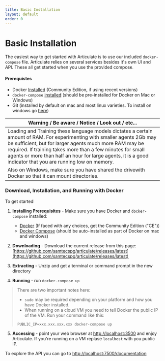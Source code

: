 ```yaml
---
title: Basic Installation
layout: default
order: 0
---
```


# Basic Installation

The easiest way to get started with Articulate is to use our included `docker-compose` file. Articulate relies on several services besides it's own UI and API. These all get started when you use the provided compose.

#### Prerequistes

* Docker [Installed](https://docs.docker.com/engine/installation/) (Community Edition, if using recent versions)
* `docker-compose` [installed](https://docs.docker.com/compose/install/) (should be pre-installed for Docker on Mac or Windows)
* Git (installed by default on mac and most linux varieties. To install on windows go [here](https://git-for-windows.github.io))

| Warning  /  Be aware  /  Notice  /  Look out  / etc... |
|--------------------------------------------------------|
| Loading and Training these language models dictates a certain amount of RAM. For experimenting with smaller agents 2Gb may be sufficient, but for larger agents much more RAM may be required. If training takes more than a few minutes for small agents or more than half an hour for large agents, it is a good indicator that you are running low on memory. |
| Also on Windows, make sure you have shared the drivewith Docker so that it can mount directories. |

### Download, Installation, and Running with Docker
To get started

1. **Installing Prerequisites** - Make sure you have Docker and `docker-compose` installed:

   * [Docker](https://docs.docker.com/engine/installation/) (If faced with any choices, get the Community Edition ("CE"))
   * [Docker Compose](https://docs.docker.com/compose/install/) (should be auto-installed as part of Docker on mac and windows)

2. **Downloading** - Download the current release from this page: [https://github.com/samtecspg/articulate/releases/latest](https://github.com/samtecspg/articulate/releases/latest)

3. **Extracting** - Unzip and get a terminal or command prompt in the new  directory

4. **Running** - run `docker-compose up`

> There are two important notes here:
> - `sudo` may be required depending on your platform and how you have Docker installed.
> - When running on a cloud VM you need to tell Docker the public IP of the VM. Run your command like this:
> 
> `PUBLIC_IP=xxx.xxx.xxx.xxx docker-compose up`

5. **Accessing** - point your web browser at [http://localhost:3500](http://localhost:3500) and enjoy Articulate. If you're running on a VM replase `localhost` with you public IP.

To explore the API you can go to [http://localhost:7500/documentation](http://localhost:7500/documentation)
